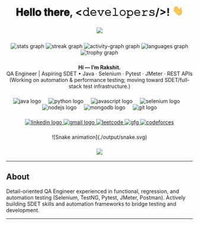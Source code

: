 <h1 align="center"> 𝐇𝐞𝐥𝐥𝐨 𝐭𝐡𝐞𝐫𝐞, &lt;𝚍𝚎𝚟𝚎𝚕𝚘𝚙𝚎𝚛𝚜/&gt;! <img src="https://github.com/ABSphreak/ABSphreak/blob/master/gifs/Hi.gif" width="30"></h1>

###

<div align="center">
  <img height="200" src="https://user-images.githubusercontent.com/74038190/226190894-18e959ba-d458-4a94-ac44-790190f2a947.gif"  />
</div>

###

<div align="center">
  <img src="https://github-readme-stats.vercel.app/api?username=Rakshit-CSE&hide_title=false&hide_rank=false&show_icons=true&include_all_commits=true&count_private=true&disable_animations=false&theme=radical&locale=en&hide_border=false" height="150" alt="stats graph"  />
  <img src="https://streak-stats.demolab.com?user=Rakshit-CSE&locale=en&mode=daily&theme=radical&hide_border=false&border_radius=5" height="150" alt="streak graph"  />
  <img src="https://github-readme-activity-graph.vercel.app/graph?username=Rakshit-CSE&theme=radical&area=true" height="150" alt="activity-graph graph"  />
  <img src="https://github-readme-stats.vercel.app/api/top-langs?username=Rakshit-CSE&locale=en&hide_title=false&layout=compact&card_width=320&langs_count=12&theme=radical&hide_border=false" height="150" alt="languages graph"  />
  <img src="https://github-profile-trophy.vercel.app?username=Rakshit-CSE&column=4&row=1&margin-w=5&no-bg=false&theme=radical" height="150" alt="trophy graph"  />
</div>

###

<div align="center">

**Hi — I’m Rakshit.**  
QA Engineer | Aspiring SDET • Java · Selenium · Pytest · JMeter · REST APIs  
(Working on automation & performance testing; moving toward SDET/full-stack test infrastructure.)  

</div>

###

<div align="center">
  <img src="https://cdn.jsdelivr.net/gh/devicons/devicon/icons/java/java-original.svg" height="30" alt="java logo"  />
  <img width="12" />
  <img src="https://cdn.jsdelivr.net/gh/devicons/devicon/icons/python/python-original.svg" height="30" alt="python logo"  />
  <img width="12" />
  <img src="https://cdn.jsdelivr.net/gh/devicons/devicon/icons/javascript/javascript-original.svg" height="30" alt="javascript logo"  />
  <img width="12" />
  <img src="https://cdn.jsdelivr.net/gh/devicons/devicon/icons/selenium/selenium-original.svg" height="30" alt="selenium logo" />
  <img width="12" />
  <img src="https://cdn.jsdelivr.net/gh/devicons/devicon/icons/nodejs/nodejs-original.svg" height="30" alt="nodejs logo"  />
  <img width="12" />
  <img src="https://cdn.jsdelivr.net/gh/devicons/devicon/icons/mongodb/mongodb-original.svg" height="30" alt="mongodb logo"  />
  <img width="12" />
  <img src="https://cdn.jsdelivr.net/gh/devicons/devicon/icons/git/git-original.svg" height="30" alt="git logo"  />
</div>

###

<div align="center">
  <a href="https://www.linkedin.com/in/rakshit-45169024b">
    <img src="https://img.shields.io/static/v1?message=LinkedIn&logo=linkedin&label=&color=0077B5&logoColor=white&labelColor=&style=for-the-badge" height="35" alt="linkedin logo"  />
  </a>
  <a href="mailto:rakshitofficial07@gmail.com">
    <img src="https://img.shields.io/static/v1?message=Gmail&logo=gmail&label=&color=D14836&logoColor=white&labelColor=&style=for-the-badge" height="35" alt="gmail logo"  />
  </a>
  <a href="https://leetcode.com/u/Rakshit737206/">
    <img src="https://img.shields.io/badge/LeetCode-Orange?logo=leetcode&style=for-the-badge" height="35" alt="leetcode" />
  </a>
  <a href="https://www.geeksforgeeks.org/user/rakshitofficial07/">
    <img src="https://img.shields.io/badge/GFG-Green?logo=geeksforgeeks&style=for-the-badge" height="35" alt="gfg" />
  </a>
  <a href="https://codeforces.com/profile/Rakshit_07">
    <img src="https://img.shields.io/badge/Codeforces-Blue?logo=codeforces&style=for-the-badge" height="35" alt="codeforces" />
  </a>
</div>

###

<!-- Snake animation: recommended method is to use a repo-relative path so GitHub renders it reliably -->
<!-- Make sure the file 'output/snake.svg' exists in your repo at that exact path. -->
<div align="center">
  ![Snake animation](./output/snake.svg)
</div>

###

<div align="center">
  <img src="https://profile-counter.glitch.me/Rakshit-CSE/count.svg"  />
</div>

---

## About
Detail-oriented QA Engineer experienced in functional, regression, and automation testing (Selenium, TestNG, Pytest, JMeter, Postman). Actively building SDET skills and automation frameworks to bridge testing and development.

---

